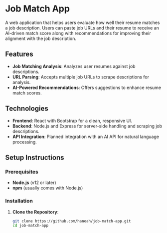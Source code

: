 # Job Match App

A web application that helps users evaluate how well their resume matches a job description. Users can paste job URLs and their resume to receive an AI-driven match score along with recommendations for improving their alignment with the job description.

## Features

- **Job Matching Analysis**: Analyzes user resumes against job descriptions.
- **URL Parsing**: Accepts multiple job URLs to scrape descriptions for analysis.
- **AI-Powered Recommendations**: Offers suggestions to enhance resume match scores.

## Technologies

- **Frontend**: React with Bootstrap for a clean, responsive UI.
- **Backend**: Node.js and Express for server-side handling and scraping job descriptions.
- **API Integration**: Planned integration with an AI API for natural language processing.

## Setup Instructions

### Prerequisites

- **Node.js** (v12 or later)
- **npm** (usually comes with Node.js)

### Installation

1. **Clone the Repository**:
   ```bash
   git clone https://github.com/hanoah/job-match-app.git
   cd job-match-app
